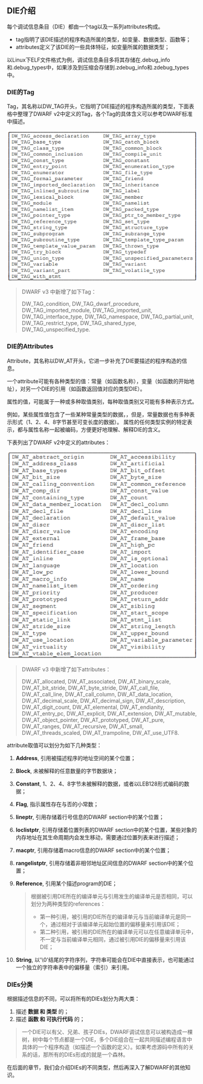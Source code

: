 ## DIE介绍

每个调试信息条目（DIE）都由一个tag以及一系列attributes构成。

- tag指明了该DIE描述的程序构造所属的类型，如变量、数据类型、函数等；
- attributes定义了该DIE的一些具体特征，如变量所属的数据类型；

以Linux下ELF文件格式为例，调试信息条目多将其存储在.debug_info和.debug_types中，如果涉及到压缩会存储到.zdebug_info和.zdebug_types中。

### DIE的Tag

Tag，其名称以DW_TAG开头，它指明了DIE描述的程序构造所属的类型，下面表格中整理了DWARF v2中定义的Tag，各个Tag的具体含义可以参考DWARF标准中描述。

![img](assets/clip_image001.png)

> DWARF v3 中新增了如下Tag：
>
> DW_TAG_condition, DW_TAG_dwarf_procedure, DW_TAG_imported_module, DW_TAG_imported_unit, DW_TAG_interface_type, DW_TAG_namespace, DW_TAG_partial_unit, DW_TAG_restrict_type, DW_TAG_shared_type, DW_TAG_unspecified_type.

### DIE的Attributes

Attribute，其名称以DW_AT开头，它进一步补充了DIE要描述的程序构造的信息。

一个attribute可能有各种类型的值：常量（如函数名称），变量（如函数的开始地址），对另一个DIE的引用（如函数返回值对应的类型DIE）。

属性的值，可能属于一种或多种取值类别，每种取值类别又可能有多种表示方式。

例如，某些属性值包含了一些某种常量类型的数据，，但是，常量数据也有多种表示形式（1、2、4、8字节甚至可变长度的数据）。 属性的任何类型实例的特定表示，都与属性名称一起被编码，方便更好地理解、解释DIE的含义。

下表列出了DWARF v2中定义的attributes：

![img](assets/clip_image002.png)

>DWARF v3 中新增了如下attributes：
>
>DW_AT_allocated, DW_AT_associated, DW_AT_binary_scale, DW_AT_bit_stride, DW_AT_byte_stride, DW_AT_call_file, DW_AT_call_line,  DW_AT_call_column, DW_AT_data_location, DW_AT_decimal_scale, DW_AT_decimal_sign, DW_AT_description, DW_AT_digit_count, DW_AT_elemental, DW_AT_endianity, DW_AT_entry_pc, DW_AT_explicit, DW_AT_extension, DW_AT_mutable, DW_AT_object_pointer, DW_AT_prototyped, DW_AT_pure, DW_AT_ranges, DW_AT_recursive, DW_AT_small, DW_AT_threads_scaled, DW_AT_trampoline, DW_AT_use_UTF8.

attribute取值可以划分为如下几种类型：

1. **Address**, 引用被描述程序的地址空间的某个位置；

2. **Block**, 未被解释的任意数量的字节数据块；

3. **Constant**, 1、2、4、8字节未被解释的数据，或者以LEB128形式编码的数据；

4. **Flag**, 指示属性存在与否的小常数；

5. **lineptr**, 引用存储着行号信息的DWARF section中的某个位置；

6. **loclistptr**, 引用存储着位置列表的DWARF section中的某个位置，某些对象的内存地址在其生命周期内会发生移动，需要通过位置列表来进行描述；

7. **macptr**, 引用存储着macro信息的DWARF section中的某个位置；

8. **rangelistptr**, 引用存储着非相邻地址区间信息的DWARF section中的某个位置；

9. **Reference**, 引用某个描述program的DIE；

   > 根据被引用DIE所在的编译单元与引用发生的编译单元是否相同，可以划分为两种类型的references：
   >
   > - 第一种引用，被引用的DIE所在的编译单元与当前编译单元是同一个，通过相对于该编译单元起始位置的偏移量来引用该DIE；
   > - 第二种引用，被引用的DIE所在的编译单元可以在任意编译单元中，不一定与当前编译单元相同，通过被引用DIE的偏移量来引用该DIE；

10. **String**, 以'\0'结尾的字符序列，字符串可能会在DIE中直接表示，也可能通过一个独立的字符串表中的偏移量（索引）来引用。

### DIEs分类

根据描述信息的不同，可以将所有的DIEs划分为两大类：

1. 描述 **数据 和 类型** 的；
2. 描述 **函数 和 可执行代码** 的；

> 一个DIE可以有父、兄弟、孩子DIEs，DWARF调试信息可以被构造成一棵树，树中每个节点都是一个DIE，多个DIE组合在一起共同描述编程语言中具体的一个程序构造（如描述一个函数的定义）。如果考虑源码中所有的关系的话，那所有的DIEs形成的就是一个森林。

在后面的章节，我们会介绍DIEs的不同类型，然后再深入了解DWARF的其他知识。

